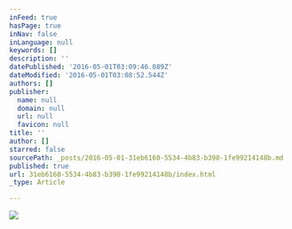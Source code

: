```yaml
---
inFeed: true
hasPage: true
inNav: false
inLanguage: null
keywords: []
description: ''
datePublished: '2016-05-01T03:09:46.089Z'
dateModified: '2016-05-01T03:08:52.544Z'
authors: []
publisher:
  name: null
  domain: null
  url: null
  favicon: null
title: ''
author: []
starred: false
sourcePath: _posts/2016-05-01-31eb6160-5534-4b83-b390-1fe99214148b.md
published: true
url: 31eb6160-5534-4b83-b390-1fe99214148b/index.html
_type: Article

---
```

![](https://the-grid-user-content.s3-us-west-2.amazonaws.com/f256db7a-e543-4b50-94dc-f676f1569666.jpg)